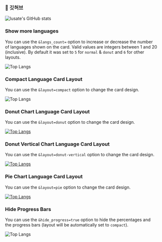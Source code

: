 ### 👋 깃허브
![lusate's GitHub stats](https://github-readme-stats.vercel.app/api?username=lusate&show_icons=true&theme=radical)


### Show more languages

You can use the `&langs_count=` option to increase or decrease the number of languages shown on the card. Valid values are integers between 1 and 20 (inclusive). By default it was set to `5` for `normal` & `donut` and `6` for other layouts.


![Top Langs](https://github-readme-stats.vercel.app/api/top-langs/?username=lusate&langs_count=8)


### Compact Language Card Layout

You can use the `&layout=compact` option to change the card design.


![Top Langs](https://github-readme-stats.vercel.app/api/top-langs/?username=lusate&layout=compact)


### Donut Chart Language Card Layout

You can use the `&layout=donut` option to change the card design.


[![Top Langs](https://github-readme-stats.vercel.app/api/top-langs/?username=lusate&layout=donut)](https://github.com/lusate/github-readme-stats)


### Donut Vertical Chart Language Card Layout

You can use the `&layout=donut-vertical` option to change the card design.


[![Top Langs](https://github-readme-stats.vercel.app/api/top-langs/?username=lusate&layout=donut-vertical)](https://github.com/lusate/github-readme-stats)


### Pie Chart Language Card Layout

You can use the `&layout=pie` option to change the card design.


[![Top Langs](https://github-readme-stats.vercel.app/api/top-langs/?username=lusate&layout=pie)](https://github.com/lusate/github-readme-stats)


### Hide Progress Bars

You can use the `&hide_progress=true` option to hide the percentages and the progress bars (layout will be automatically set to `compact`).


![Top Langs](https://github-readme-stats.vercel.app/api/top-langs/?username=lusate&hide_progress=true)


<!--
**lusate/lusate** is a ✨ _special_ ✨ repository because its `README.md` (this file) appears on your GitHub profile.

Here are some ideas to get you started:

- 🔭 I’m currently working on ...
- 🌱 I’m currently learning ...
- 👯 I’m looking to collaborate on ...
- 🤔 I’m looking for help with ...
- 💬 Ask me about ...
- 📫 How to reach me: ...
- 😄 Pronouns: ...
- ⚡ Fun fact: ...
-->
